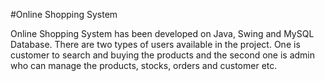 #Online Shopping System

Online Shopping System has been developed on Java, Swing and MySQL Database. There are two types of users available in the project. One is customer to search and buying the products and the second one is admin who can manage the products, stocks, orders and customer etc.

